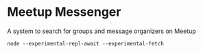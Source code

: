 # Meetup Messenger

A system to search for groups and message organizers on Meetup

```
node --experimental-repl-await --experimental-fetch
```

